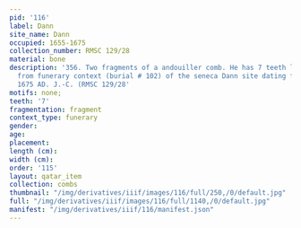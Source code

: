 ```yaml
---
pid: '116'
label: Dann
site_name: Dann
occupied: 1655-1675
collection_number: RMSC 129/28
material: bone
description: '356. Two fragments of a andouiller comb. He has 7 teeth left. It comes
  from funerary context (burial # 102) of the seneca Dann site dating from 1655 to
  1675 AD. J.-C. (RMSC 129/28'
motifs: none;
teeth: '7'
fragmentation: fragment
context_type: funerary
gender:
age:
placement:
length (cm):
width (cm):
order: '115'
layout: qatar_item
collection: combs
thumbnail: "/img/derivatives/iiif/images/116/full/250,/0/default.jpg"
full: "/img/derivatives/iiif/images/116/full/1140,/0/default.jpg"
manifest: "/img/derivatives/iiif/116/manifest.json"
---
```

